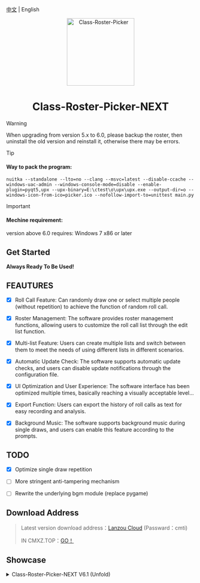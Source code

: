 [中文](./README.md) | English

<div align="center">
<a><img src="./Class-Roster-Picker.png" width="180" height="180" alt="Class-Roster-Picker"></a>
</div>

<div align="center">

# Class-Roster-Picker-NEXT

</div>

> [!WARNING]
> When upgrading from version 5.x to 6.0, please backup the roster, then uninstall the old version and reinstall it, otherwise there may be errors.
> 

> [!TIP]
> #### Way to pack the program:<br>
> `nuitka --standalone --lto=no --clang --msvc=latest --disable-ccache --windows-uac-admin --windows-console-mode=disable --enable-plugin=pyqt5,upx --upx-binary=E:\ctest\o\upx\upx.exe --output-dir=o --windows-icon-from-ico=picker.ico --nofollow-import-to=unittest main.py`

> [!IMPORTANT]  
> #### Mechine requirement:
> version above 6.0 requires: Windows 7 x86 or later

## Get Started

**Always Ready To Be Used!**


## FEAUTURES
- [x] Roll Call Feature: Can randomly draw one or select multiple people (without repetition) to achieve the function of random roll call.
- [x] Roster Management: The software provides roster management functions, allowing users to customize the roll call list through the edit list function.
- [x] Multi-list Feature: Users can create multiple lists and switch between them to meet the needs of using different lists in different scenarios.
- [x] Automatic Update Check: The software supports automatic update checks, and users can disable update notifications through the configuration file.
- [x] UI Optimization and User Experience: The software interface has been optimized multiple times, basically reaching a visually acceptable level...
- [x] Export Function: Users can export the history of roll calls as text for easy recording and analysis.
- [x] Background Music: The software supports background music during single draws, and users can enable this feature according to the prompts.



## TODO
- [x] Optimize single draw repetition
- [ ] More stringent anti-tampering mechanism
- [ ] Rewrite the underlying bgm module (replace pygame)

      
## Download Address
> Latest version download address：[Lanzou Cloud](https://yish.lanzouw.com/b038hjo8f) (Passward：cmti)
> 
> IN CMXZ.TOP：[GO！](https://cmxz.top/ktdmq)

## Showcase
<details>
<summary> Class-Roster-Picker-NEXT V6.1 (Unfold)</summary>

### Main Form<br>
<img src="https://github.com/user-attachments/assets/ceae2cdc-8e7a-47b4-a8ee-1daf048eb6cf" style="border-radius: 20px;" height="300">

### Small Window Mode <br>
<img src="https://github.com/user-attachments/assets/21b2d8e1-9837-45d7-9b33-f2307ad1018a" style="border-radius: 20px;" height="300">

### Setting Form<br>
<img src="https://github.com/user-attachments/assets/f2451c4d-9f10-41a9-9aa9-ae7cc6300511" style="border-radius: 20px;" height="300">

</details>